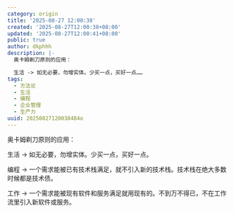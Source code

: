 ```yaml
---
category: origin
title: '2025-08-27 12:00:38'
created: '2025-08-27T12:00:38+08:00'
updated: '2025-08-27T12:00:41+08:00'
public: true
author: dkphhh
description: |-
  奥卡姆剃刀原则的应用：

  生活 -> 如无必要，勿增实体。少买一点，买好一点……
tags:
  - 方法论
  - 生活
  - 编程
  - 企业管理
  - 生产力
uuid: 20250827120038484o
---
```


奥卡姆剃刀原则的应用：

生活 -> 如无必要，勿增实体。少买一点，买好一点。

编程 -> 一个需求能被已有技术栈满足，就不引入新的技术栈。技术栈在绝大多数时候都是技术债。

工作 -> 一个需求能被现有软件和服务满足就用现有的。不到万不得已，不在工作流里引入新软件或服务。
